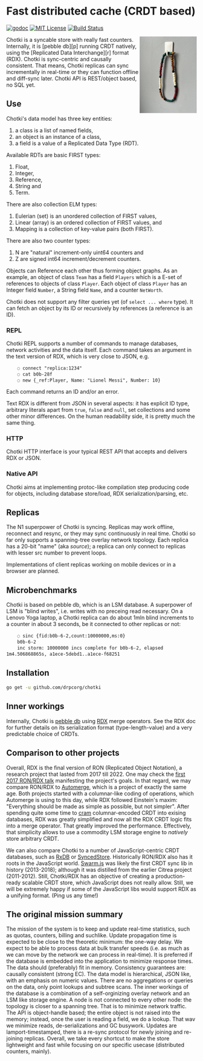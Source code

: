 # Fast distributed cache (CRDT based)

[![godoc](http://img.shields.io/badge/godoc-reference-blue.svg?style=flat)](https://godoc.org/github.com/drpcorg/chotki)
[![MIT License](http://img.shields.io/badge/license-MIT-red.svg?style=flat)](https://raw.githubusercontent.com/drpcorg/chotki/main/LICENSE)
[![Build Status](https://github.com/drpcorg/chotki/actions/workflows/test.yml/badge.svg?branch=main)](https://github.com/drpcorg/chotki/actions/workflows/test.yml)

<img align="right" width="30%" src="chotki.jpg"> 
Chotki is a syncable store with really fast counters.
Internally, it is [pebble db][p] running CRDT natively, using
the [Replicated Data Interchange][r] format (RDX). Chotki is
sync-centric and causally consistent. That means, Chotki
replicas can sync incrementally in real-time or they can
function offline and diff-sync later.
Chotki API is REST/object based, no SQL yet.

[p]: https://github.com/cockroachdb/pebble

##  Use

Chotki's data model has three key entities:
 1. a class is a list of named fields,
 2. an object is an instance of a class,
 3. a field is a value of a Replicated Data Type (RDT).

Available RDTs are basic FIRST types: 
 1. Float, 
 2. Integer, 
 3. Reference,
 4. String and
 5. Term.

There are also collection ELM types: 
 1. Eulerian (set) is an unordered collection of FIRST values,
 2. Linear (array) is an ordered collection of FIRST values, and
 3. Mapping is a collection of key-value pairs (both FIRST).

There are also two counter types:
 1. N are "natural" increment-only uint64 counters and
 2. Z are signed int64 increment/decrement counters.

Objects can Reference each other thus forming object graphs.
As an example, an object of class `Team` has a field `Players`
which is a E-set of references to objects of class `Player`.
Each object of class `Player` has an Integer field `Number`,
a String field `Name`, and a counter `NetWorth`.

Chotki does not support any filter queries yet (of `select ...
where` type). It can fetch an object by its ID or recursively
by references (a reference is an ID).

### REPL

Chotki REPL supports a number of commands to manage databases,
network activities and the data itself.
Each command takes an argument in the text version of RDX, which
is very close to JSON, e.g. 
````
    ◌ connect "replica:1234"
    ◌ cat b0b-28f 
    ◌ new {_ref:Player, Name: "Lionel Messi", Number: 10}
````
Each command returns an ID and/or an error.

Text RDX is different from JSON in several aspects: it has
explicit ID type, arbitrary literals apart from `true`, `false`
and `null`, set collections and some other minor differences.
On the human readability side, it is pretty much the same thing.

### HTTP

Chotki HTTP interface is your typical REST API that accepts and
delivers RDX or JSON.

### Native API

Chotki aims at implementing protoc-like compilation step
producing code for objects, including database store/load, RDX
serialization/parsing, etc.

##  Replicas

The N1 superpower of Chotki is syncing. Replicas may work
offline, reconnect and resync, or they may sync continuously in
real time. Chotki so far only supports a spanning-tree overlay
network topology. Each replica has a 20-bit "name" (aka
*source*); a replica can only connect to replicas with lesser
src number to prevent loops.

Implementations of client replicas working on mobile devices or
in a browser are planned.

##  Microbenchmarks

Chotki is based on pebble db, which is an LSM database.
A superpower of LSM is "blind writes", i.e. writes with no
preceing read necessary. On a Lenovo Yoga laptop, a Chotki
replica can do about 1mln blind increments to a counter in about
3 seconds, be it connected to other replicas or not:
````
    ◌ sinc {fid:b0b-6-2,count:10000000,ms:0}
    b0b-6-2
    inc storm: 10000000 incs complete for b0b-6-2, elapsed 1m4.506868865s, a1ece-5debd1..a1ece-f68251
````

##  Installation

```bash
go get -u github.com/drpcorg/chotki
```

##  Inner workings

Internally, Chotki is [pebble db][p] using [RDX][r] merge operators.
See the RDX doc for further details on its serialization format
(type-length-value) and a very predictable choice of CRDTs.

[r]: https://github.com/learn-decentralized-systems/Chotki/tree/main/rdx

##  Comparison to other projects

Overall, RDX is the final version of RON (Replicated Object
Notation), a research project that lasted from 2017 till 2022.
One may check the [first 2017 RON/RDX talk][c] manifesting the
project's goals. In that regard, we may compare RON/RDX to
[Automerge][a], which is a project of exactly the same age. Both
projects started with a columnar-like coding of operations,
which Automerge is using to this day, while RDX followed
Einstein's maxim: "Everything should be made as simple as
possible, but not simpler". After spending quite some time to
[cram][s] columnar-encoded CRDT into exising databases, RDX was
greatly simplified and now all the RDX CRDT logic fits into a
merge operator. That greatly improved the performance.
Effectively, that simplicity allows to use a commodity LSM
storage engine to *natively* store arbitrary CRDT.

We can also compare Chotki to a number of JavaScript-centric
CRDT databases, such as [RxDB][x] or [SyncedStore][z].
Historically RON/RDX also has it roots in the JavaScript world.
[Swarm.js][j] was likely the first CRDT sync lib in history
(2013-2018); although it was distilled from the earlier Citrea
project (2011-2012). Still, Chotki/RDX has an objective of
creating a production-ready scalable CRDT store, which
JavaScript does not really allow. Still, we will be extremely
happy if some of the JavaScript libs would support RDX
as a unifying format. (Ping us any time!)

[j]: https://github.com/gritzko/swarm
[a]: https://automerge.org/
[c]: https://www.youtube.com/watch?v=0Xx9kkTMi10
[s]: https://www.youtube.com/live/M8RRZakZgiI?si=yQVT0Le7FlnpfWXw&t=32187
[x]: https://github.com/pubkey/rxdb
[z]: https://syncedstore.org/docs/

##  The original mission summary

The mission of the system is to keep and update real-time statistics, such as
quotas, counters, billing and suchlike. Update propagation time is expected to
be close to the theoretic minimum: the one-way delay. We expect to be able to
process data at bulk transfer speeds (i.e. as much as we can move by the
network we can process in real-time). It is preferred if the database is
embedded into the application to minimize response times. The data should
(preferably) fit in memory. Consistency guarantees are: causally consistent
(strong EC). The data model is hierarchical, JSON like, with an emphasis on
numeric values. There are no aggregations or queries on the data, only point
lookups and subtree scans. The inner workings of the database is a combination
of a self-orginizing overlay network and an LSM like storage engine. A node is
not connected to every other node: the topology is closer to a spanning tree.
That is to minimize network traffic. The API is object-handle based; the entire
object is not raised into the memory; instead, once the user is reading a
field, we do a lookup. That wav we minimize reads, de-serializations and GC
busywork. Updates are lamport-timestamped, there is a re-sync protocol for
newly joining and re-joining replicas. Overall, we take every shortcut to make
the store lightweight and fast while focusing on our specific usecase
(distributed counters, mainly).

